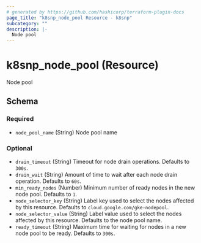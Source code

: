```yaml
---
# generated by https://github.com/hashicorp/terraform-plugin-docs
page_title: "k8snp_node_pool Resource - k8snp"
subcategory: ""
description: |-
  Node pool
---
```


# k8snp_node_pool (Resource)

Node pool



<!-- schema generated by tfplugindocs -->
## Schema

### Required

- `node_pool_name` (String) Node pool name

### Optional

- `drain_timeout` (String) Timeout for node drain operations. Defaults to `300s`.
- `drain_wait` (String) Amount of time to wait after each node drain operation. Defaults to `60s`.
- `min_ready_nodes` (Number) Minimum number of ready nodes in the new node pool. Defaults to `1`.
- `node_selector_key` (String) Label key used to select the nodes affected by this resource. Defaults to `cloud.google.com/gke-nodepool`.
- `node_selector_value` (String) Label value used to select the nodes affected by this resource. Defaults to the node pool name.
- `ready_timeout` (String) Maximum time for waiting for nodes in a new node pool to be ready. Defaults to `300s`.


